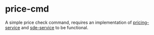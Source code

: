 # price-cmd

A simple price check command, requires an implementation of [pricing-service](https://github.com/abaeve/pricing-service) and [sde-service](https://github.com/abaeve/sde-service) to be functional.
